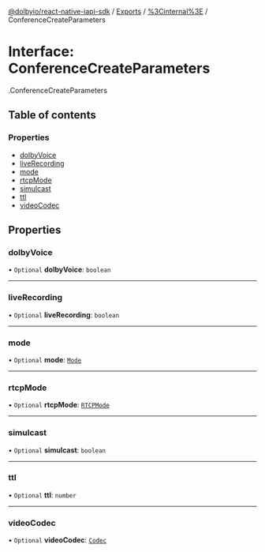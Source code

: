 [@dolbyio/react-native-iapi-sdk](../README.md) / [Exports](../modules.md) / [%3Cinternal%3E](../modules/_internal_.md) / ConferenceCreateParameters

# Interface: ConferenceCreateParameters

[<internal>](../modules/_internal_.md).ConferenceCreateParameters

## Table of contents

### Properties

- [dolbyVoice](_internal_.ConferenceCreateParameters.md#dolbyvoice)
- [liveRecording](_internal_.ConferenceCreateParameters.md#liverecording)
- [mode](_internal_.ConferenceCreateParameters.md#mode)
- [rtcpMode](_internal_.ConferenceCreateParameters.md#rtcpmode)
- [simulcast](_internal_.ConferenceCreateParameters.md#simulcast)
- [ttl](_internal_.ConferenceCreateParameters.md#ttl)
- [videoCodec](_internal_.ConferenceCreateParameters.md#videocodec)

## Properties

### dolbyVoice

• `Optional` **dolbyVoice**: `boolean`

___

### liveRecording

• `Optional` **liveRecording**: `boolean`

___

### mode

• `Optional` **mode**: [`Mode`](../enums/_internal_.Mode.md)

___

### rtcpMode

• `Optional` **rtcpMode**: [`RTCPMode`](../enums/_internal_.RTCPMode.md)

___

### simulcast

• `Optional` **simulcast**: `boolean`

___

### ttl

• `Optional` **ttl**: `number`

___

### videoCodec

• `Optional` **videoCodec**: [`Codec`](../enums/_internal_.Codec.md)
